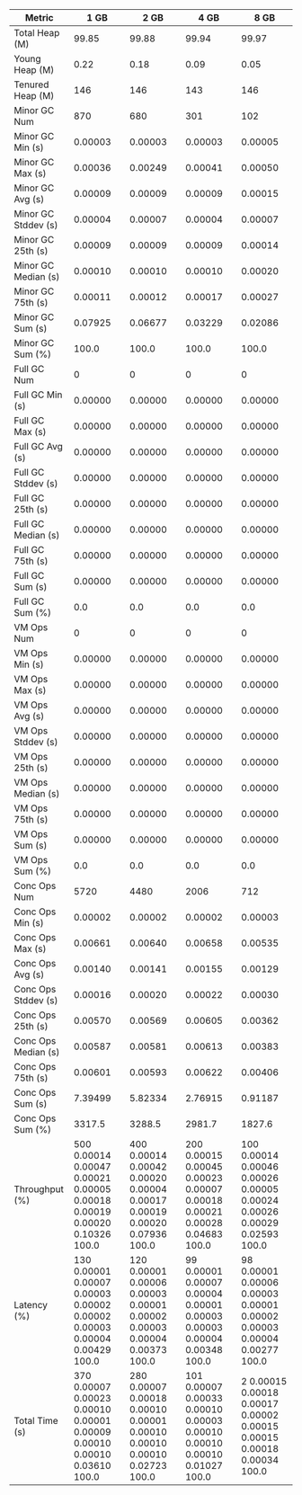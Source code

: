 | Metric | 1 GB | 2 GB | 4 GB | 8 GB |
|------|----|----|----|----|
| Total Heap (M) | 99.85 | 99.88 | 99.94 | 99.97 |
| Young Heap (M) | 0.22 | 0.18 | 0.09 | 0.05 |
| Tenured Heap (M) | 146 | 146 | 143 | 146 |
| Minor GC Num | 870 | 680 | 301 | 102 |
| Minor GC Min (s) | 0.00003 | 0.00003 | 0.00003 | 0.00005 |
| Minor GC Max (s) | 0.00036 | 0.00249 | 0.00041 | 0.00050 |
| Minor GC Avg (s) | 0.00009 | 0.00009 | 0.00009 | 0.00015 |
| Minor GC Stddev (s) | 0.00004 | 0.00007 | 0.00004 | 0.00007 |
| Minor GC 25th (s) | 0.00009 | 0.00009 | 0.00009 | 0.00014 |
| Minor GC Median (s) | 0.00010 | 0.00010 | 0.00010 | 0.00020 |
| Minor GC 75th (s) | 0.00011 | 0.00012 | 0.00017 | 0.00027 |
| Minor GC Sum (s) | 0.07925 | 0.06677 | 0.03229 | 0.02086 |
| Minor GC Sum (%) | 100.0 | 100.0 | 100.0 | 100.0 |
| Full GC Num | 0 | 0 | 0 | 0 |
| Full GC Min (s) | 0.00000 | 0.00000 | 0.00000 | 0.00000 |
| Full GC Max (s) | 0.00000 | 0.00000 | 0.00000 | 0.00000 |
| Full GC Avg (s) | 0.00000 | 0.00000 | 0.00000 | 0.00000 |
| Full GC Stddev (s) | 0.00000 | 0.00000 | 0.00000 | 0.00000 |
| Full GC 25th (s) | 0.00000 | 0.00000 | 0.00000 | 0.00000 |
| Full GC Median (s) | 0.00000 | 0.00000 | 0.00000 | 0.00000 |
| Full GC 75th (s) | 0.00000 | 0.00000 | 0.00000 | 0.00000 |
| Full GC Sum (s) | 0.00000 | 0.00000 | 0.00000 | 0.00000 |
| Full GC Sum (%) | 0.0 | 0.0 | 0.0 | 0.0 |
| VM Ops Num | 0 | 0 | 0 | 0 |
| VM Ops Min (s) | 0.00000 | 0.00000 | 0.00000 | 0.00000 |
| VM Ops Max (s) | 0.00000 | 0.00000 | 0.00000 | 0.00000 |
| VM Ops Avg (s) | 0.00000 | 0.00000 | 0.00000 | 0.00000 |
| VM Ops Stddev (s) | 0.00000 | 0.00000 | 0.00000 | 0.00000 |
| VM Ops 25th (s) | 0.00000 | 0.00000 | 0.00000 | 0.00000 |
| VM Ops Median (s) | 0.00000 | 0.00000 | 0.00000 | 0.00000 |
| VM Ops 75th (s) | 0.00000 | 0.00000 | 0.00000 | 0.00000 |
| VM Ops Sum (s) | 0.00000 | 0.00000 | 0.00000 | 0.00000 |
| VM Ops Sum (%) | 0.0 | 0.0 | 0.0 | 0.0 |
| Conc Ops Num | 5720 | 4480 | 2006 | 712 |
| Conc Ops Min (s) | 0.00002 | 0.00002 | 0.00002 | 0.00003 |
| Conc Ops Max (s) | 0.00661 | 0.00640 | 0.00658 | 0.00535 |
| Conc Ops Avg (s) | 0.00140 | 0.00141 | 0.00155 | 0.00129 |
| Conc Ops Stddev (s) | 0.00016 | 0.00020 | 0.00022 | 0.00030 |
| Conc Ops 25th (s) | 0.00570 | 0.00569 | 0.00605 | 0.00362 |
| Conc Ops Median (s) | 0.00587 | 0.00581 | 0.00613 | 0.00383 |
| Conc Ops 75th (s) | 0.00601 | 0.00593 | 0.00622 | 0.00406 |
| Conc Ops Sum (s) | 7.39499 | 5.82334 | 2.76915 | 0.91187 |
| Conc Ops Sum (%) | 3317.5 | 3288.5 | 2981.7 | 1827.6 |
| Throughput (%) | 500	0.00014	0.00047	0.00021	0.00005	0.00018	0.00019	0.00020	0.10326	100.0 | 400	0.00014	0.00042	0.00020	0.00004	0.00017	0.00019	0.00020	0.07936	100.0 | 200	0.00015	0.00045	0.00023	0.00007	0.00018	0.00021	0.00028	0.04683	100.0 | 100	0.00014	0.00046	0.00026	0.00005	0.00024	0.00026	0.00029	0.02593	100.0 |
| Latency (%) | 130	0.00001	0.00007	0.00003	0.00002	0.00002	0.00003	0.00004	0.00429	100.0 | 120	0.00001	0.00006	0.00003	0.00001	0.00002	0.00003	0.00004	0.00373	100.0 | 99	0.00001	0.00007	0.00004	0.00001	0.00003	0.00003	0.00004	0.00348	100.0 | 98	0.00001	0.00006	0.00003	0.00001	0.00002	0.00003	0.00004	0.00277	100.0 |
| Total Time (s) | 370	0.00007	0.00023	0.00010	0.00001	0.00009	0.00010	0.00010	0.03610	100.0 | 280	0.00007	0.00018	0.00010	0.00001	0.00010	0.00010	0.00010	0.02723	100.0 | 101	0.00007	0.00033	0.00010	0.00003	0.00010	0.00010	0.00010	0.01027	100.0 | 2	0.00015	0.00018	0.00017	0.00002	0.00015	0.00015	0.00018	0.00034	100.0 |
